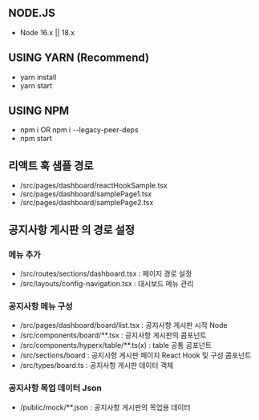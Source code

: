 ## NODE.JS

- Node 16.x || 18.x

## USING YARN (Recommend)

- yarn install
- yarn start

## USING NPM

- npm i OR npm i --legacy-peer-deps
- npm start

## 리액트 훅 샘플 경로
- /src/pages/dashboard/reactHookSample.tsx
- /src/pages/dashboard/samplePage1.tsx
- /src/pages/dashboard/samplePage2.tsx

## 공지사항 게시판 의 경로 설정
### 메뉴 추가
- /src/routes/sections/dashboard.tsx : 페이지 경로 설정
- /src/layouts/config-navigation.tsx : 대시보드 메뉴 관리

### 공지사항 메뉴 구성
- /src/pages/dashboard/board/list.tsx : 공지사항 게시판 시작 Node
- /src/components/board/**.tsx : 공지사항 게시판의 콤포넌트
- /src/components/hyperx/table/**.ts(x) : table 공통 곰포넌트
- /src/sections/board : 공지사항 게시판 페이지 React Hook 및 구성 콤포넌트
- /src/types/board.ts : 공지사항 게시판 데이터 객체

### 공지사항 목업 데이터 Json
- /public/mock/**.json : 공지사항 게시판의 목업용 데이터
